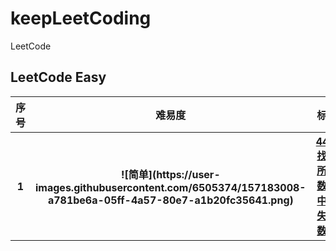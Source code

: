 # keepLeetCoding
LeetCode

## LeetCode Easy
<table>
<tr>
    <th>序号</th>
    <th>难易度</th>
    <th>标题</th>
</tr>
<tr>
    <th>1</th>
    <th>![简单](https://user-images.githubusercontent.com/6505374/157183008-a781be6a-05ff-4a57-80e7-a1b20fc35641.png)</th>
    <th><a target="_blank" href="https://leetcode-cn.com/problems/find-all-numbers-disappeared-in-an-array/">448. 找到所有数组中消失的数字</a></th>
</tr>
</table>
